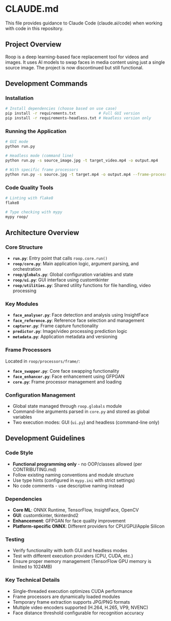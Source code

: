 # CLAUDE.md

This file provides guidance to Claude Code (claude.ai/code) when working with code in this repository.

## Project Overview

Roop is a deep learning-based face replacement tool for videos and images. It uses AI models to swap faces in media content using just a single source image. The project is now discontinued but still functional.

## Development Commands

### Installation
```bash
# Install dependencies (choose based on use case)
pip install -r requirements.txt          # Full GUI version
pip install -r requirements-headless.txt # Headless version only
```

### Running the Application
```bash
# GUI mode
python run.py

# Headless mode (command line)
python run.py -s source_image.jpg -t target_video.mp4 -o output.mp4

# With specific frame processors
python run.py -s source.jpg -t target.mp4 -o output.mp4 --frame-processor face_swapper face_enhancer
```

### Code Quality Tools
```bash
# Linting with flake8
flake8

# Type checking with mypy
mypy roop/
```

## Architecture Overview

### Core Structure
- **`run.py`**: Entry point that calls `roop.core.run()`
- **`roop/core.py`**: Main application logic, argument parsing, and orchestration
- **`roop/globals.py`**: Global configuration variables and state
- **`roop/ui.py`**: GUI interface using customtkinter
- **`roop/utilities.py`**: Shared utility functions for file handling, video processing

### Key Modules
- **`face_analyser.py`**: Face detection and analysis using InsightFace
- **`face_reference.py`**: Reference face selection and management
- **`capturer.py`**: Frame capture functionality
- **`predictor.py`**: Image/video processing prediction logic
- **`metadata.py`**: Application metadata and versioning

### Frame Processors
Located in `roop/processors/frame/`:
- **`face_swapper.py`**: Core face swapping functionality
- **`face_enhancer.py`**: Face enhancement using GFPGAN
- **`core.py`**: Frame processor management and loading

### Configuration Management
- Global state managed through `roop.globals` module
- Command-line arguments parsed in `core.py` and stored as global variables
- Two execution modes: GUI (`ui.py`) and headless (command-line only)

## Development Guidelines

### Code Style
- **Functional programming only** - no OOP/classes allowed (per CONTRIBUTING.md)
- Follow existing naming conventions and module structure
- Use type hints (configured in `mypy.ini` with strict settings)
- No code comments - use descriptive naming instead

### Dependencies
- **Core ML**: ONNX Runtime, TensorFlow, InsightFace, OpenCV
- **GUI**: customtkinter, tkinterdnd2
- **Enhancement**: GFPGAN for face quality improvement
- **Platform-specific ONNX**: Different providers for CPU/GPU/Apple Silicon

### Testing
- Verify functionality with both GUI and headless modes
- Test with different execution providers (CPU, CUDA, etc.)
- Ensure proper memory management (TensorFlow GPU memory is limited to 1024MB)

### Key Technical Details
- Single-threaded execution optimizes CUDA performance
- Frame processors are dynamically loaded modules
- Temporary frame extraction supports JPG/PNG formats
- Multiple video encoders supported (H.264, H.265, VP9, NVENC)
- Face distance threshold configurable for recognition accuracy